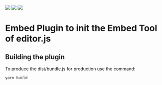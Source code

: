 ![](https://badgen.net/badge/SoS正/Beta/violet) ![](https://badgen.net/badge/editor.js/v2.0/blue) ![](https://badgen.net/badge/plugin/v1.0/orange) 

# Embed Plugin to init the Embed Tool of editor.js

## Building the plugin

To produce the dist/bundle.js for production use the command: 

```shell
yarn build
```
